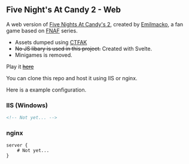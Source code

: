 ## Five Night's At Candy 2 - Web

A web version of [Five Nights At Candy's 2](https://gamejolt.com/games/five-nights-at-candy-s-2-official/110234), created by [Emilmacko](https://gamejolt.com/@Emilmacko), a fan game based on [FNAF](https://freddy-fazbears-pizza.fandom.com/wiki/Five_Nights_at_Freddy%27s_(Franchise)) series.

- Assets dumped using [CTFAK](https://github.com/CTFAK/CTFAK2.0)
- ~~No JS libary is used in this project.~~ Created with Svelte.
- Minigames is removed.

Play it ~~[here](https://choomai.github.io/FNAC2-Web/)~~

You can clone this repo and host it using IIS or nginx.

Here is a example configuration.

### IIS (Windows)
```xml
<!-- Not yet... -->
```

### nginx
```nginx
server {
    # Not yet...
}
```